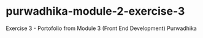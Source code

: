 # purwadhika-module-2-exercise-3
Exercise 3 - Portofolio  from Module 3 (Front End Development) Purwadhika
